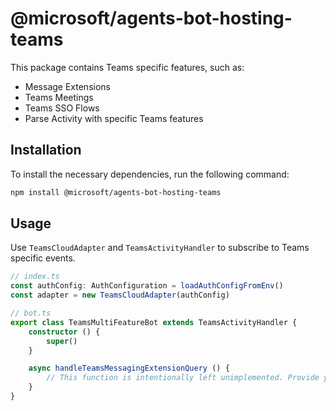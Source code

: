 # @microsoft/agents-bot-hosting-teams

This package contains Teams specific features, such as:

- Message Extensions
- Teams Meetings 
- Teams SSO Flows
- Parse Activity with specific Teams features

## Installation

To install the necessary dependencies, run the following command:

```bash
npm install @microsoft/agents-bot-hosting-teams
```

## Usage

Use `TeamsCloudAdapter` and `TeamsActivityHandler` to subscribe to Teams specific events.

```ts
// index.ts
const authConfig: AuthConfiguration = loadAuthConfigFromEnv()
const adapter = new TeamsCloudAdapter(authConfig)
```

```ts
// bot.ts
export class TeamsMultiFeatureBot extends TeamsActivityHandler {
    constructor () {
        super()
    }

    async handleTeamsMessagingExtensionQuery () {
        // This function is intentionally left unimplemented. Provide your own implementation.
    }
}
```